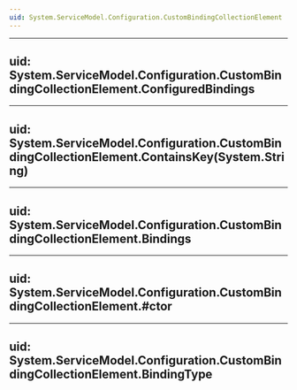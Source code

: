 ```yaml
---
uid: System.ServiceModel.Configuration.CustomBindingCollectionElement
---
```


---
uid: System.ServiceModel.Configuration.CustomBindingCollectionElement.ConfiguredBindings
---

---
uid: System.ServiceModel.Configuration.CustomBindingCollectionElement.ContainsKey(System.String)
---

---
uid: System.ServiceModel.Configuration.CustomBindingCollectionElement.Bindings
---

---
uid: System.ServiceModel.Configuration.CustomBindingCollectionElement.#ctor
---

---
uid: System.ServiceModel.Configuration.CustomBindingCollectionElement.BindingType
---
